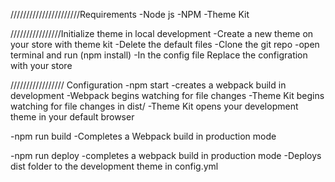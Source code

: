 //////////////////////Requirements
-Node js
-NPM
-Theme Kit

////////////////Initialize theme in local development
-Create a new theme on your store with theme kit
-Delete the default files
-Clone the git repo
-open terminal and run (npm install)
-In the config file 
    Replace the configration with your store

///////////////// Configuration
-npm start
    -creates a webpack build in development
    -Webpack begins watching for file changes
    -Theme Kit begins watching for file changes in dist/
    -Theme Kit opens your development theme in your default browser

-npm run build
    -Completes a Webpack build in production mode

-npm run deploy
    -completes a webpack build in production mode
    -Deploys dist folder to the development theme in config.yml

